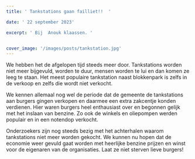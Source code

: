 ```yaml
---
title: ' Tankstations gaan failliet!!  '

date: ' 22 september 2023' 

excerpt: ' Bij  Anouk klaassen. '


cover_image: '/images/posts/tankstation.jpg'
---
```



We hebben het de afgelopen tijd steeds meer door. Tankstations worden niet meer bijgevuld, worden te duur, mensen worden te lui en dan komen ze leeg te staan. Het meest populaire tankstation naast blokkenpark is zelfs in de verkoop en zelfs die wordt niet verkocht. 

We kennen allemaal nog wel de periode dat de gemeente de tankstations aan burgers gingen verkopen en daarmee een extra zakcentje konden verdienen. Hier waren burgers heel enthausiast over en begonnen gelijk met het inslaan van benzine. Zo ook de winkels en oliepompen werden populair en in een notendop verkocht.

Onderzoekers zijn nog steeds bezig met het achterhalen waarom tankstations niet meer worden gekocht. We kunnen nu hopen dat de economie weer gevuld gaat worden met heerlijke benzine prijzen en winst voor de eigenaren van de organisaties.
Laat ze niet sterven lieve burgers!

